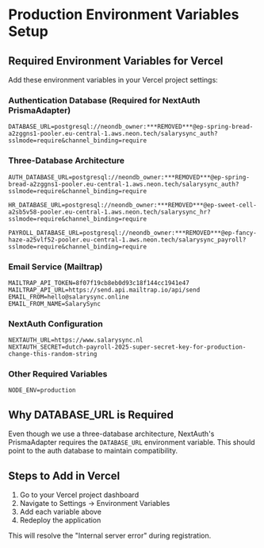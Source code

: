 # Production Environment Variables Setup

## Required Environment Variables for Vercel

Add these environment variables in your Vercel project settings:

### Authentication Database (Required for NextAuth PrismaAdapter)
```
DATABASE_URL=postgresql://neondb_owner:***REMOVED***@ep-spring-bread-a2zggns1-pooler.eu-central-1.aws.neon.tech/salarysync_auth?sslmode=require&channel_binding=require
```

### Three-Database Architecture
```
AUTH_DATABASE_URL=postgresql://neondb_owner:***REMOVED***@ep-spring-bread-a2zggns1-pooler.eu-central-1.aws.neon.tech/salarysync_auth?sslmode=require&channel_binding=require

HR_DATABASE_URL=postgresql://neondb_owner:***REMOVED***@ep-sweet-cell-a2sb5v58-pooler.eu-central-1.aws.neon.tech/salarysync_hr?sslmode=require&channel_binding=require

PAYROLL_DATABASE_URL=postgresql://neondb_owner:***REMOVED***@ep-fancy-haze-a25vlf52-pooler.eu-central-1.aws.neon.tech/salarysync_payroll?sslmode=require&channel_binding=require
```

### Email Service (Mailtrap)
```
MAILTRAP_API_TOKEN=8f07f19cb8eb0d93c18f144cc1941e47
MAILTRAP_API_URL=https://send.api.mailtrap.io/api/send
EMAIL_FROM=hello@salarysync.online
EMAIL_FROM_NAME=SalarySync
```

### NextAuth Configuration
```
NEXTAUTH_URL=https://www.salarysync.nl
NEXTAUTH_SECRET=dutch-payroll-2025-super-secret-key-for-production-change-this-random-string
```

### Other Required Variables
```
NODE_ENV=production
```

## Why DATABASE_URL is Required

Even though we use a three-database architecture, NextAuth's PrismaAdapter requires the `DATABASE_URL` environment variable. This should point to the auth database to maintain compatibility.

## Steps to Add in Vercel

1. Go to your Vercel project dashboard
2. Navigate to Settings → Environment Variables
3. Add each variable above
4. Redeploy the application

This will resolve the "Internal server error" during registration.
